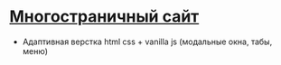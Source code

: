 # [Многостраничный сайт](https://vechkina.github.io/barbershop/)

- Адаптивная верстка html css + vanilla js (модальные окна, табы, меню)
